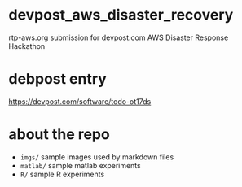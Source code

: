 # devpost_aws_disaster_recovery
rtp-aws.org submission for devpost.com AWS Disaster Response Hackathon

# debpost entry
https://devpost.com/software/todo-ot17ds


# about the repo
* `imgs/`  sample images used by markdown files
* `matlab/`  sample matlab experiments
* `R/`  sample R experiments


